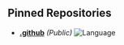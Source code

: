 ## Pinned Repositories

- [**.github**](https://github.com/gedeputuadyatmaputra/ExpressSign) *(Public)*
  ![Language](https://img.shields.io/github/languages/top/gedeputuadyatmaputra/.github)
